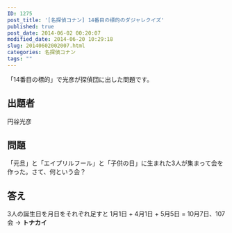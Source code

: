 ```yaml
---
ID: 1275
post_title: '[名探偵コナン] 14番目の標的のダジャレクイズ'
published: true
post_date: 2014-06-02 00:20:07
modified_date: 2014-06-20 10:29:18
slug: 20140602002007.html
categories: 名探偵コナン
tags: ""
---
```

「14番目の標的」で光彦が探偵団に出した問題です。
<!--more-->
<h2>出題者</h2>
円谷光彦

<h2>問題</h2>
「元旦」と「エイプリルフール」と「子供の日」に生まれた3人が集まって会を作った。さて、何という会？

<h2>答え</h2>
3人の誕生日を月日をそれぞれ足すと
1月1日 + 4月1日 + 5月5日 = 10月7日、107会
→ <strong>トナカイ</strong>